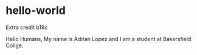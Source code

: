 # hello-world
Extra credit b19c

Hello Humans,
My name is Adrian Lopez and I am a student at Bakersfield Collge.
